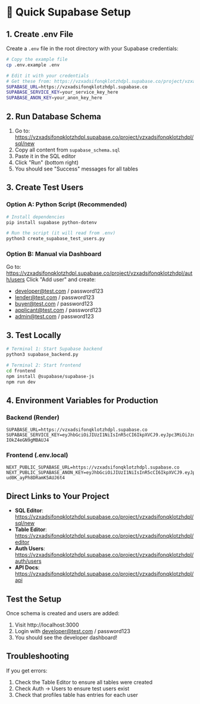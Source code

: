 # 🚀 Quick Supabase Setup

## 1. Create .env File

Create a `.env` file in the root directory with your Supabase credentials:
```bash
# Copy the example file
cp .env.example .env

# Edit it with your credentials
# Get these from: https://vzxadsifonqklotzhdpl.supabase.co/project/vzxadsifonqklotzhdpl/settings/api
SUPABASE_URL=https://vzxadsifonqklotzhdpl.supabase.co
SUPABASE_SERVICE_KEY=your_service_key_here
SUPABASE_ANON_KEY=your_anon_key_here
```

## 2. Run Database Schema

1. Go to: https://vzxadsifonqklotzhdpl.supabase.co/project/vzxadsifonqklotzhdpl/sql/new
2. Copy all content from `supabase_schema.sql`
3. Paste it in the SQL editor
4. Click "Run" (bottom right)
5. You should see "Success" messages for all tables

## 3. Create Test Users

### Option A: Python Script (Recommended)
```bash
# Install dependencies
pip install supabase python-dotenv

# Run the script (it will read from .env)
python3 create_supabase_test_users.py
```

### Option B: Manual via Dashboard
Go to: https://vzxadsifonqklotzhdpl.supabase.co/project/vzxadsifonqklotzhdpl/auth/users
Click "Add user" and create:
- developer@test.com / password123
- lender@test.com / password123
- buyer@test.com / password123
- applicant@test.com / password123
- admin@test.com / password123

## 3. Test Locally

```bash
# Terminal 1: Start Supabase backend
python3 supabase_backend.py

# Terminal 2: Start frontend
cd frontend
npm install @supabase/supabase-js
npm run dev
```

## 4. Environment Variables for Production

### Backend (Render)
```
SUPABASE_URL=https://vzxadsifonqklotzhdpl.supabase.co
SUPABASE_SERVICE_KEY=eyJhbGciOiJIUzI1NiIsInR5cCI6IkpXVCJ9.eyJpc3MiOiJzdXBhYmFzZSIsInJlZiI6InZ6eGFkc2lmb25xa2xvdHpoZHBsIiwicm9sZSI6InNlcnZpY2Vfcm9sZSIsImlhdCI6MTc0OTUwNDQ1MCwiZXhwIjoyMDY1MDgwNDUwfQ.gXduNJebu3W2X1jCYMruxHV5Yq-IOkZ4eGN9gMBAUJ4
```

### Frontend (.env.local)
```
NEXT_PUBLIC_SUPABASE_URL=https://vzxadsifonqklotzhdpl.supabase.co
NEXT_PUBLIC_SUPABASE_ANON_KEY=eyJhbGciOiJIUzI1NiIsInR5cCI6IkpXVCJ9.eyJpc3MiOiJzdXBhYmFzZSIsInJlZiI6InZ6eGFkc2lmb25xa2xvdHpoZHBsIiwicm9sZSI6ImFub24iLCJpYXQiOjE3NDk1MDQ0NTAsImV4cCI6MjA2NTA4MDQ1MH0.ZY31NHg6qamLBVeHT5Lo-ud0K_ayPh8DRamK5AUJ6t4
```

## Direct Links to Your Project

- **SQL Editor**: https://vzxadsifonqklotzhdpl.supabase.co/project/vzxadsifonqklotzhdpl/sql/new
- **Table Editor**: https://vzxadsifonqklotzhdpl.supabase.co/project/vzxadsifonqklotzhdpl/editor
- **Auth Users**: https://vzxadsifonqklotzhdpl.supabase.co/project/vzxadsifonqklotzhdpl/auth/users
- **API Docs**: https://vzxadsifonqklotzhdpl.supabase.co/project/vzxadsifonqklotzhdpl/api

## Test the Setup

Once schema is created and users are added:
1. Visit http://localhost:3000
2. Login with developer@test.com / password123
3. You should see the developer dashboard!

## Troubleshooting

If you get errors:
1. Check the Table Editor to ensure all tables were created
2. Check Auth → Users to ensure test users exist
3. Check that profiles table has entries for each user